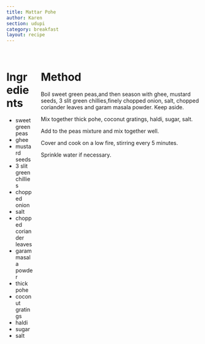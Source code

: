 ```yaml
---
title: Mattar Pohe
author: Karen
section: udupi
category: breakfast
layout: recipe
---
```


<br>
<div class='columns'> <div class='column is-one-third p-3' markdown='1'>

# Ingredients

* sweet green peas
* ghee
* mustard seeds
* 3 slit green chillies
* chopped onion
* salt
* chopped coriander leaves
* garam masala powder
* thick pohe
* coconut gratings
* haldi
* sugar
* salt


</div> <div class='column is-two-thirds p-3' markdown='1'>

# Method

Boil sweet green peas,and then season with ghee, mustard seeds, 3 slit green chillies,finely chopped onion, salt, chopped coriander leaves and garam masala powder. 
Keep aside.

Mix together thick pohe, coconut gratings, haldi, sugar, salt.

Add to the peas mixture and mix together well. 

Cover and cook on a low fire, stirring every 5 minutes. 

Sprinkle water if necessary. 
 



</div> </div>